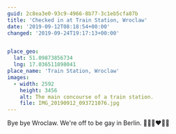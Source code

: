 ```yaml
---
guid: 2c8ea3e0-93c9-4966-8b77-3c1eb5cfa87b
title: 'Checked in at Train Station, Wroclaw'
date: '2019-09-12T08:18:54+00:00'
changed: '2019-09-24T19:17:13+00:00'


place_geo:
  lat: 51.09873856734
  lng: 17.036511898041
place_name: 'Train Station, Wroclaw'
images:
  - width: 2592
    height: 3456
    alt: The main concourse of a train station.
    file: IMG_20190912_093721076.jpg
---
```


Bye bye Wroclaw. We're off to be gay in Berlin. 🏳️‍🌈👩‍❤️‍💋‍👩
